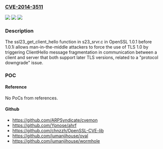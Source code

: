 ### [CVE-2014-3511](https://cve.mitre.org/cgi-bin/cvename.cgi?name=CVE-2014-3511)
![](https://img.shields.io/static/v1?label=Product&message=n%2Fa&color=blue)
![](https://img.shields.io/static/v1?label=Version&message=n%2Fa&color=blue)
![](https://img.shields.io/static/v1?label=Vulnerability&message=n%2Fa&color=brighgreen)

### Description

The ssl23_get_client_hello function in s23_srvr.c in OpenSSL 1.0.1 before 1.0.1i allows man-in-the-middle attackers to force the use of TLS 1.0 by triggering ClientHello message fragmentation in communication between a client and server that both support later TLS versions, related to a "protocol downgrade" issue.

### POC

#### Reference
No PoCs from references.

#### Github
- https://github.com/ARPSyndicate/cvemon
- https://github.com/Ypnose/ahrf
- https://github.com/chnzzh/OpenSSL-CVE-lib
- https://github.com/jumanjihouse/oval
- https://github.com/jumanjihouse/wormhole

